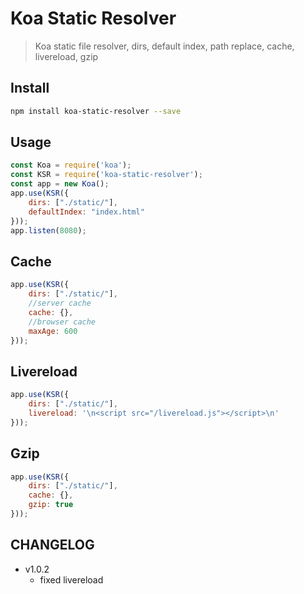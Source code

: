 
# Koa Static Resolver
> Koa static file resolver, dirs, default index, path replace, cache, livereload, gzip

## Install 
```sh
npm install koa-static-resolver --save
```

## Usage
```js
const Koa = require('koa');
const KSR = require('koa-static-resolver');
const app = new Koa();
app.use(KSR({
    dirs: ["./static/"],
    defaultIndex: "index.html"
}));
app.listen(8080);
```

## Cache
```js
app.use(KSR({
    dirs: ["./static/"],
    //server cache
    cache: {},
    //browser cache
    maxAge: 600
}));
```

## Livereload
```js
app.use(KSR({
    dirs: ["./static/"],
    livereload: '\n<script src="/livereload.js"></script>\n'
}));
```

## Gzip
```js
app.use(KSR({
    dirs: ["./static/"],
    cache: {},
    gzip: true
}));
```

## CHANGELOG
+ v1.0.2
  - fixed livereload
